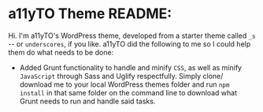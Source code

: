 # a11yTO Theme README:

Hi. I'm a11yTO's WordPress theme, developed from a starter theme called `_s` -- or `underscores`, if you like. a11yTO did the following to me so I could help them do what needs to be done:

- Added Grunt functionality to handle and minify `CSS`, as well as minify `JavaScript` through Sass and Uglify respectfully. Simply clone/ download me to your local WordPress themes folder and run `npm install` in that same folder on the command line to download what Grunt needs to run and handle said tasks.